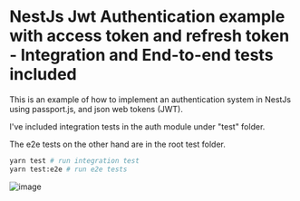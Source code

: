 # NestJs Jwt Authentication example with access token and refresh token - Integration and End-to-end tests included

This is an example of how to implement an authentication system in NestJs using passport.js, and json web tokens (JWT).

I've included integration tests in the auth module under "test" folder.

The e2e tests on the other hand are in the root test folder.

```bash
yarn test # run integration test
yarn test:e2e # run e2e tests
```
![image](https://github.com/KaneNguyen03/nestjs-auth/assets/110075093/9c06b1b7-b0de-4e4b-9867-b142211bf601)


